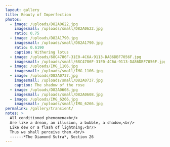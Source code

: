 ```yaml
---
layout: gallery
title: Beauty of Imperfection
photos:
  - image: /uploads/D82A0622.jpg
    imagesmall: /uploads/small/D82A0622.jpg
    ratio: 0.75
  - image: /uploads/D82A1790.jpg
    imagesmall: /uploads/small/D82A1790.jpg
    ratio: 0.6190
    caption: Withering lotus
  - image: /uploads/68C4786F-31E0-4C6A-9113-DA86DBF7056F.jpg
    imagesmall: /uploads/small/68C4786F-31E0-4C6A-9113-DA86DBF7056F.jpg
  - image: /uploads/IMG_1106.jpg
    imagesmall: /uploads/small/IMG_1106.jpg
  - image: /uploads/D82A0737.jpg
    imagesmall: /uploads/small/D82A0737.jpg
    caption: The shadow of the rose
  - image: /uploads/D82A0608.jpg
    imagesmall: /uploads/small/D82A0608.jpg
  - image: /uploads/IMG_6266.jpg
    imagesmall: /uploads/small/IMG_6266.jpg 
permalink: /gallery/transient/
notes: >
  All conditioned phenomena<br/>
  Are like a dream, an illusion, a bubble, a shadow,<br/>
  Like dew or a flash of lightning;<br/>
  Thus we shall perceive them.<br/>
  ------*The Diamond Sutra*, Section 26
---
```

